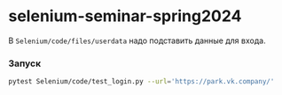 # selenium-seminar-spring2024

В `Selenium/code/files/userdata` надо подставить данные для входа.

### Запуск

```bash
pytest Selenium/code/test_login.py --url='https://park.vk.company/'
```